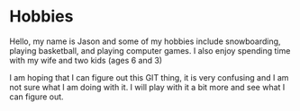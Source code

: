 # Hobbies

Hello, my name is Jason and some of my hobbies include snowboarding, playing basketball, and playing computer games. I also enjoy spending time with my wife and two kids (ages 6 and 3) 

I am hoping that I can figure out this GIT thing, it is very confusing and I am not sure what I am doing with it. I will play with it a bit more and see what I can figure out.
